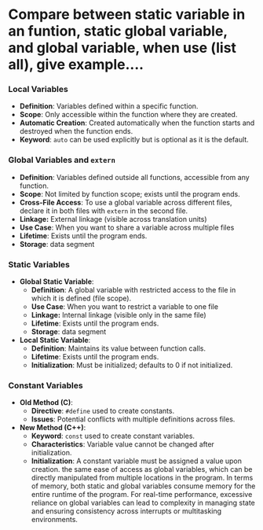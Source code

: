 # Compare between static variable in an funtion, static global variable, and global variable, when use (list all), give example....

### Local Variables
- **Definition**: Variables defined within a specific function.
- **Scope**: Only accessible within the function where they are created.
- **Automatic Creation**: Created automatically when the function starts and destroyed when the function ends.
- **Keyword**: `auto` can be used explicitly but is optional as it is the default.


### Global Variables and `extern`
- **Definition**: Variables defined outside all functions, accessible from any function.
- **Scope**: Not limited by function scope; exists until the program ends.
- **Cross-File Access**: To use a global variable across different files, declare it in both files with `extern` in the second file.
- **Linkage:** External linkage (visible across translation units)
- **Use Case**: When you want to share a variable across multiple files
- **Lifetime**: Exists until the program ends.
- **Storage**: data segment
### Static Variables
- **Global Static Variable**: 
  - **Definition**: A global variable with restricted access to the file in which it is defined (file scope).
  - **Use Case**: When you want to restrict a variable to one file
  - **Linkage:** Internal linkage (visible only in the same file)
  - **Lifetime**: Exists until the program ends.
  - **Storage**: data segment
- **Local Static Variable**: 
  - **Definition**: Maintains its value between function calls.
  - **Lifetime**: Exists until the program ends.
  - **Initialization**: Must be initialized; defaults to 0 if not initialized.


### Constant Variables
- **Old Method (C)**: 
  - **Directive**: `#define` used to create constants.
  - **Issues**: Potential conflicts with multiple definitions across files.
- **New Method (C++)**: 
  - **Keyword**: `const` used to create constant variables.
  - **Characteristics**: Variable value cannot be changed after initialization.
  - **Initialization**: A constant variable must be assigned a value upon creation. the same ease of access as global variables, which can be directly manipulated from multiple locations in the program. In terms of memory, both static and global variables consume memory for the entire runtime of the program. For real-time performance, excessive reliance on global variables can lead to complexity in managing state and ensuring consistency across interrupts or multitasking environments.
</details>
